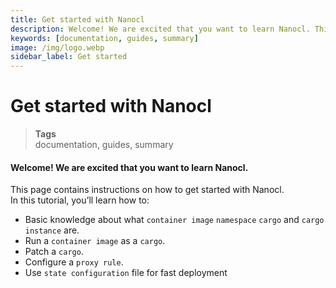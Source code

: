 ```yaml
---
title: Get started with Nanocl
description: Welcome! We are excited that you want to learn Nanocl. This page contains instructions on how to get started with nanocl.
keywords: [documentation, guides, summary]
image: /img/logo.webp
sidebar_label: Get started
---
```


# Get started with Nanocl

> **Tags** <br />
> documentation, guides, summary

#### Welcome! We are excited that you want to learn Nanocl.

This page contains instructions on how to get started with Nanocl. <br />
In this tutorial, you’ll learn how to:

- Basic knowledge about what `container image` `namespace` `cargo` and `cargo instance` are.
- Run a `container image` as a `cargo`.
- Patch a `cargo`.
- Configure a `proxy rule`.
- Use `state configuration` file for fast deployment
